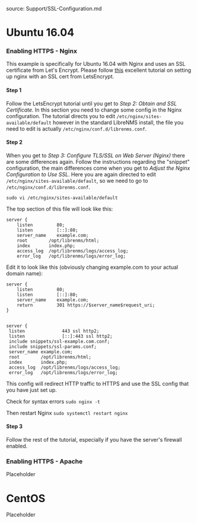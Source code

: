 source: Support/SSL-Configuration.md

# Ubuntu 16.04

### Enabling HTTPS - Nginx
This example is specifically for Ubuntu 16.04 with Nginx and uses an SSL certificate from Let's Encrypt.
Please follow [this](https://www.digitalocean.com/community/tutorials/how-to-secure-nginx-with-let-s-encrypt-on-ubuntu-16-04) excellent tutorial on setting up nginx with an SSL cert from LetsEncrypt.

#### Step 1
Follow the LetsEncrypt tutorial until you get to *Step 2: Obtain and SSL Certificate.* 
In this section you need to change some config in the Nginx configuration. The tutorial directs you to edit `/etc/nginx/sites-available/default` however in the standard LibreNMS install, the file you need to edit is actually `/etc/nginx/conf.d/librenms.conf`.

#### Step 2
When you get to *Step 3: Configure TLS/SSL on Web Server (Nginx)* there are some differences again. 
Follow the instructions regarding the "snippet" configuration, the main differences come when you get to *Adjust the Nginx Configuration to Use SSL*.
Here you are again directed to edit `/etc/nginx/sites-available/default`, so we need to go to `/etc/nginx/conf.d/librenms.conf`.

`sudo vi /etc/nginx/sites-available/default`

The top section of this file will look like this:
```
server {
    listen         80;
    listen         [::]:80;
    server_name    example.com;
    root        /opt/librenms/html;
    index       index.php;
    access_log  /opt/librenms/logs/access_log;
    error_log   /opt/librenms/logs/error_log;
```
Edit it to look like this (obviously changing example.com to your actual domain name):
```
server {
    listen         80;
    listen         [::]:80;
    server_name    example.com;
    return         301 https://$server_name$request_uri;
}


server {
 listen              443 ssl http2;
 listen              [::]:443 ssl http2;
 include snippets/ssl-example.com.conf;
 include snippets/ssl-params.conf;
 server_name example.com;
 root        /opt/librenms/html;
 index       index.php;
 access_log  /opt/librenms/logs/access_log;
 error_log   /opt/librenms/logs/error_log;
```
This config will redirect HTTP traffic to HTTPS and use the SSL config that you have just set up.

Check for syntax errors
`sudo nginx -t`

Then restart Nginx
`sudo systemctl restart nginx`

#### Step 3
Follow the rest of the tutorial, especially if you have the server's firewall enabled.

### Enabling HTTPS - Apache

Placeholder

# CentOS

Placeholder
